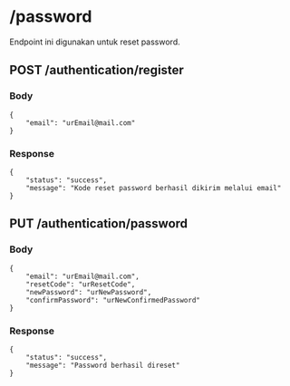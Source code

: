 # /password

Endpoint ini digunakan untuk reset password.

## POST /authentication/register

### Body

```
{
    "email": "urEmail@mail.com"
}
```

### Response

```
{
    "status": "success",
    "message": "Kode reset password berhasil dikirim melalui email"
}
```

## PUT /authentication/password

### Body

```
{
    "email": "urEmail@mail.com",
    "resetCode": "urResetCode",
    "newPassword": "urNewPassword",
    "confirmPassword": "urNewConfirmedPassword"
}
```

### Response

```
{
    "status": "success",
    "message": "Password berhasil direset"
}
```